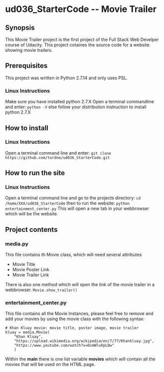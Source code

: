 # ud036_StarterCode -- Movie Trailer

## Synopsis
This Movie Trailer project is the first project of the Full Stack Web Develper course of Udacity.
This project cotaines the source code for a website showing movie trailers.

## Prerequisites
This project was written in Python 2.7.14 and only uses PSL.
### Linux Instructions
Make sure you have installed python 2.7.X
Open a terminal commandline and enter:
`python -V`
else follow your distribution instruction to install python 2.7.X

## How to install
### Linux Instructions
Open a terminal command line and enter:
`git clone https://github.com/tordne/ud036_StarterCode.git`

## How to run the site
### Linux Instructions
Open a terminal command line and go to the projects directory:
`cd /home/XXX/ud036_StarterCode`
then to run the website:
`python entertainment_center.py`
This will open a new tab in your webbrowser which will be the website.

## Project contents
### media.py
This file contains th Movie class, which will need several attributes
* Movie Title
* Movie Poster Link
* Movie Trailer Link

There is also one method which will open the link of the movie trailer in a webbrowser.
`Movie.show_trailer()`

### entertainment_center.py
This file contains all the Movie Instances, please feel free to remove and add your movies by using the movie class with the following syntax:
```
# Khan Kluay movie: movie title, poster image, movie trailer
kluay = media.Movie(
    "Khan Kluay", 
    "https://upload.wikimedia.org/wikipedia/en/7/77/Khankluay.jpg", 
    "https://www.youtube.com/watch?v=DsmWluXpLQw"
    )
```

Within the **__main__** there is one list variable **movies** which will contain all the movies that will be used on the HTML page.
